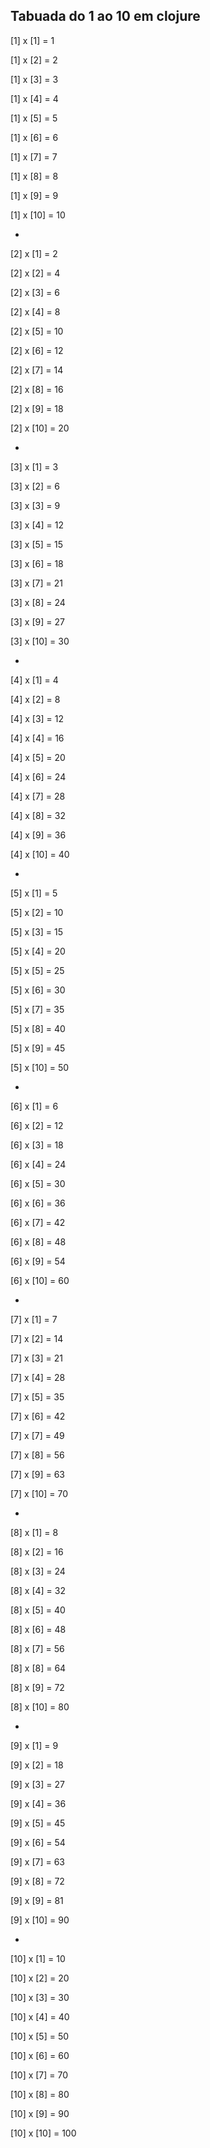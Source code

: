 Tabuada do 1 ao 10 em clojure
-
[1] x [1] = 1

[1] x [2] = 2

[1] x [3] = 3

[1] x [4] = 4

[1] x [5] = 5

[1] x [6] = 6

[1] x [7] = 7

[1] x [8] = 8

[1] x [9] = 9

[1] x [10] = 10

-


[2] x [1] = 2

[2] x [2] = 4

[2] x [3] = 6

[2] x [4] = 8

[2] x [5] = 10

[2] x [6] = 12

[2] x [7] = 14

[2] x [8] = 16

[2] x [9] = 18

[2] x [10] = 20

-
[3] x [1] = 3

[3] x [2] = 6

[3] x [3] = 9

[3] x [4] = 12

[3] x [5] = 15

[3] x [6] = 18

[3] x [7] = 21

[3] x [8] = 24

[3] x [9] = 27

[3] x [10] = 30

-
[4] x [1] = 4

[4] x [2] = 8

[4] x [3] = 12

[4] x [4] = 16

[4] x [5] = 20

[4] x [6] = 24

[4] x [7] = 28

[4] x [8] = 32

[4] x [9] = 36

[4] x [10] = 40

-
[5] x [1] = 5

[5] x [2] = 10

[5] x [3] = 15

[5] x [4] = 20

[5] x [5] = 25

[5] x [6] = 30

[5] x [7] = 35

[5] x [8] = 40

[5] x [9] = 45

[5] x [10] = 50

-
[6] x [1] = 6

[6] x [2] = 12

[6] x [3] = 18

[6] x [4] = 24

[6] x [5] = 30

[6] x [6] = 36

[6] x [7] = 42

[6] x [8] = 48

[6] x [9] = 54

[6] x [10] = 60

-
[7] x [1] = 7

[7] x [2] = 14

[7] x [3] = 21

[7] x [4] = 28

[7] x [5] = 35

[7] x [6] = 42

[7] x [7] = 49

[7] x [8] = 56

[7] x [9] = 63

[7] x [10] = 70

-
[8] x [1] = 8

[8] x [2] = 16

[8] x [3] = 24

[8] x [4] = 32

[8] x [5] = 40

[8] x [6] = 48

[8] x [7] = 56

[8] x [8] = 64

[8] x [9] = 72

[8] x [10] = 80

-
[9] x [1] = 9

[9] x [2] = 18

[9] x [3] = 27

[9] x [4] = 36

[9] x [5] = 45

[9] x [6] = 54

[9] x [7] = 63

[9] x [8] = 72

[9] x [9] = 81

[9] x [10] = 90

-
[10] x [1] = 10

[10] x [2] = 20

[10] x [3] = 30

[10] x [4] = 40

[10] x [5] = 50

[10] x [6] = 60

[10] x [7] = 70

[10] x [8] = 80

[10] x [9] = 90

[10] x [10] = 100

